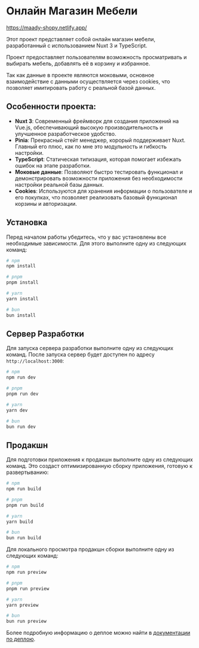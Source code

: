 # Онлайн Магазин Мебели

https://maady-shopy.netlify.app/

Этот проект представляет собой онлайн магазин мебели, разработанный с использованием Nuxt 3 и TypeScript.

Проект предоставляет пользователям возможность просматривать и выбирать мебель, добавлять её в корзину и избранное.

Так как данные в проекте являются моковыми, основное взаимодействие с данными осуществляется через cookies, что позволяет имитировать работу с реальной базой данных.
## Особенности проекта:

- **Nuxt 3**: Современный фреймворк для создания приложений на Vue.js, обеспечивающий высокую производительность и улучшенное разработческое удобство.
- **Pinia**: Прекрасный стейт менеджер, корорый поддерживает Nuxt. Главный его плюс, как по мне это модульность и гибкость настройки.
- **TypeScript**: Статическая типизация, которая помогает избежать ошибок на этапе разработки.
- **Моковые данные**: Позволяют быстро тестировать функционал и демонстрировать возможности приложения без необходимости настройки реальной базы данных.
- **Cookies**: Используются для хранения информации о пользователе и его покупках, что позволяет реализовать базовый функционал корзины и авторизации.

## Установка

Перед началом работы убедитесь, что у вас установлены все необходимые зависимости. Для этого выполните одну из следующих команд:

```bash
# npm
npm install

# pnpm
pnpm install

# yarn
yarn install

# bun
bun install
```

## Сервер Разработки

Для запуска сервера разработки выполните одну из следующих команд. После запуска сервер будет доступен по адресу `http://localhost:3000`:

```bash
# npm
npm run dev

# pnpm
pnpm run dev

# yarn
yarn dev

# bun
bun run dev
```

## Продакшн

Для подготовки приложения к продакшн выполните одну из следующих команд. Это создаст оптимизированную сборку приложения, готовую к развертыванию:

```bash
# npm
npm run build

# pnpm
pnpm run build

# yarn
yarn build

# bun
bun run build
```

Для локального просмотра продакшн сборки выполните одну из следующих команд:

```bash
# npm
npm run preview

# pnpm
pnpm run preview

# yarn
yarn preview

# bun
bun run preview
```

Более подробную информацию о деплое можно найти в [документации по деплою](https://nuxt.com/docs/getting-started/deployment).
